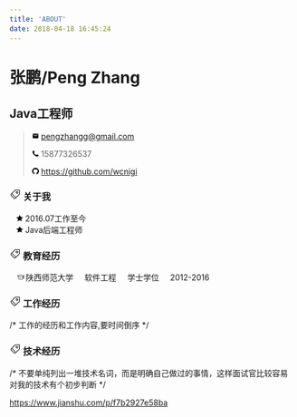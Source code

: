 ```yaml
---
title: 'ABOUT'
date: 2018-04-18 16:45:24
---
```

# 张鹏/Peng Zhang
## Java工程师
> ![email](email.png) pengzhangg@gmail.com
>
> ![phone](phone.png) 15877326537
>
> ![github](github.png) https://github.com/wcnigi

### ![tags](tags.png) 关于我
&nbsp;&nbsp;&nbsp;![star](star.png)&nbsp;2016.07工作至今<br/>
&nbsp;&nbsp;&nbsp;![star](star.png)&nbsp;Java后端工程师<br/>

### ![tags](tags.png) 教育经历
&nbsp;&nbsp;&nbsp;![bachelor](bachelor.png)陕西师范大学&nbsp;&nbsp;&nbsp;&nbsp;&nbsp;软件工程&nbsp;&nbsp;&nbsp;&nbsp;&nbsp;学士学位&nbsp;&nbsp;&nbsp;&nbsp;&nbsp;2012-2016

### ![tags](tags.png) 工作经历
/* 工作的经历和工作内容,要时间倒序 */

### ![tags](tags.png) 技术经历
/* 不要单纯列出一堆技术名词，而是明确自己做过的事情，这样面试官比较容易对我的技术有个初步判断 */

https://www.jianshu.com/p/f7b2927e58ba